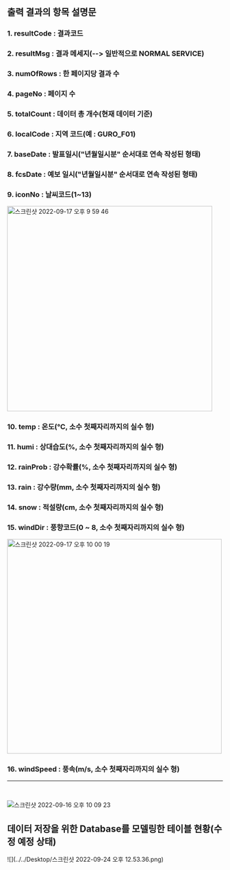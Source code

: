 ## 출력 결과의 항목 설명문

### 1. resultCode : 결과코드

### 2. resultMsg : 결과 메세지(--> 일반적으로 NORMAL SERVICE)

### 3. numOfRows : 한 페이지당 결과 수
 
### 4. pageNo : 페이지 수

### 5. totalCount : 데이터 총 개수(현재 데이터 기준)

### 6. localCode : 지역 코드(예 : GURO_F01)

### 7. baseDate :  발표일시("년월일시분" 순서대로 연속 작성된 형태)

### 8. fcsDate : 예보 일시("년월일시분" 순서대로 연속 작성된 형태)

### 9. iconNo : 날씨코드(1~13)
<img width="479" alt="스크린샷 2022-09-17 오후 9 59 46" src="https://user-images.githubusercontent.com/72461790/190858172-1ad4d898-fb36-4002-8fcc-b2d098583eda.png">

### 10. temp : 	온도(℃, 소수 첫째자리까지의 실수 형)

### 11. humi : 상대습도(%, 소수 첫째자리까지의 실수 형)

### 12. rainProb : 강수확률(%, 소수 첫째자리까지의 실수 형)

### 13. rain : 강수량(mm, 소수 첫째자리까지의 실수 형)

### 14. snow : 적설량(cm, 소수 첫째자리까지의 실수 형)

### 15. windDir : 풍향코드(0 ~ 8, 소수 첫째자리까지의 실수 형)
<img width="501" alt="스크린샷 2022-09-17 오후 10 00 19" src="https://user-images.githubusercontent.com/72461790/190858207-27fd4f21-63f7-49ab-961b-059becece9fe.png">

### 16. windSpeed : 풍속(m/s, 소수 첫째자리까지의 실수 형)
------------
&nbsp;

![스크린샷 2022-09-16 오후 10 09 23](https://user-images.githubusercontent.com/72461790/190646844-749d5aa1-cf73-4cc4-b19f-ea8286708aa9.png)

## 데이터 저장을 위한 Database를 모델링한 테이블 현황(수정 예정 상태)

![](../../Desktop/스크린샷 2022-09-24 오후 12.53.36.png)